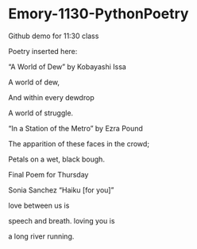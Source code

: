# Emory-1130-PythonPoetry
Github demo for 11:30 class

Poetry inserted here:


“A World of Dew” by Kobayashi Issa

A world of dew,

And within every dewdrop

A world of struggle.


“In a Station of the Metro” by Ezra Pound

The apparition of these faces in the crowd;

Petals on a wet, black bough.


Final Poem for Thursday

Sonia Sanchez “Haiku [for you]”

love between us is

speech and breath. loving you is

a long river running.